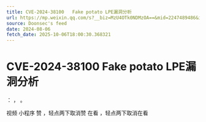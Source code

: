 ```yaml
---
title: CVE-2024-38100   Fake potato LPE漏洞分析
url: https://mp.weixin.qq.com/s?__biz=MzU4OTk0NDMzOA==&mid=2247489486&idx=1&sn=2a0b3418c79b6130b68662f93851293f
source: Doonsec's feed
date: 2024-08-06
fetch_date: 2025-10-06T18:00:30.368321
---
```


# CVE-2024-38100   Fake potato LPE漏洞分析

：
，
。

视频
小程序
赞
，轻点两下取消赞
在看
，轻点两下取消在看